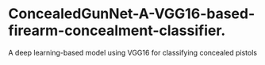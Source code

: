 # ConcealedGunNet-A-VGG16-based-firearm-concealment-classifier.
A deep learning-based model using VGG16 for classifying concealed pistols
